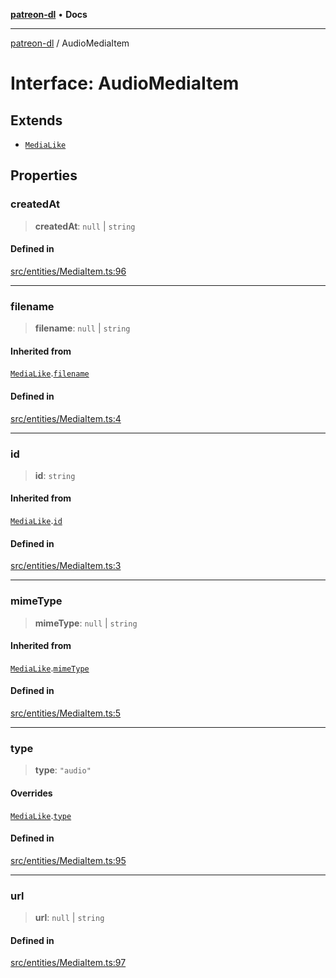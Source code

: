 [**patreon-dl**](../README.md) • **Docs**

***

[patreon-dl](../README.md) / AudioMediaItem

# Interface: AudioMediaItem

## Extends

- [`MediaLike`](MediaLike.md)

## Properties

### createdAt

> **createdAt**: `null` \| `string`

#### Defined in

[src/entities/MediaItem.ts:96](https://github.com/patrickkfkan/patreon-dl/blob/3799c917b21e82ba47bd4fda974130f074846e4a/src/entities/MediaItem.ts#L96)

***

### filename

> **filename**: `null` \| `string`

#### Inherited from

[`MediaLike`](MediaLike.md).[`filename`](MediaLike.md#filename)

#### Defined in

[src/entities/MediaItem.ts:4](https://github.com/patrickkfkan/patreon-dl/blob/3799c917b21e82ba47bd4fda974130f074846e4a/src/entities/MediaItem.ts#L4)

***

### id

> **id**: `string`

#### Inherited from

[`MediaLike`](MediaLike.md).[`id`](MediaLike.md#id)

#### Defined in

[src/entities/MediaItem.ts:3](https://github.com/patrickkfkan/patreon-dl/blob/3799c917b21e82ba47bd4fda974130f074846e4a/src/entities/MediaItem.ts#L3)

***

### mimeType

> **mimeType**: `null` \| `string`

#### Inherited from

[`MediaLike`](MediaLike.md).[`mimeType`](MediaLike.md#mimetype)

#### Defined in

[src/entities/MediaItem.ts:5](https://github.com/patrickkfkan/patreon-dl/blob/3799c917b21e82ba47bd4fda974130f074846e4a/src/entities/MediaItem.ts#L5)

***

### type

> **type**: `"audio"`

#### Overrides

[`MediaLike`](MediaLike.md).[`type`](MediaLike.md#type)

#### Defined in

[src/entities/MediaItem.ts:95](https://github.com/patrickkfkan/patreon-dl/blob/3799c917b21e82ba47bd4fda974130f074846e4a/src/entities/MediaItem.ts#L95)

***

### url

> **url**: `null` \| `string`

#### Defined in

[src/entities/MediaItem.ts:97](https://github.com/patrickkfkan/patreon-dl/blob/3799c917b21e82ba47bd4fda974130f074846e4a/src/entities/MediaItem.ts#L97)
